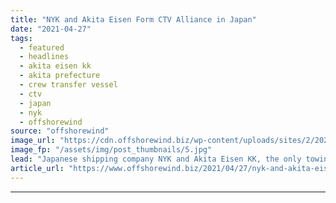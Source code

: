 ```yaml
---
title: "NYK and Akita Eisen Form CTV Alliance in Japan"
date: "2021-04-27"
tags: 
  - featured
  - headlines
  - akita eisen kk
  - akita prefecture
  - crew transfer vessel
  - ctv
  - japan
  - nyk
  - offshorewind
source: "offshorewind"
image_url: "https://cdn.offshorewind.biz/wp-content/uploads/sites/2/2021/04/27095002/NYK-and-Akita-Eisen-Form-CTV-Alliance.jpg"
image_fp: "/assets/img/post_thumbnails/5.jpg"
lead: "Japanese shipping company NYK and Akita Eisen KK, the only towing company in Akita"
article_url: "https://www.offshorewind.biz/2021/04/27/nyk-and-akita-eisen-form-ctv-alliance-in-japan/"
---
```


---
